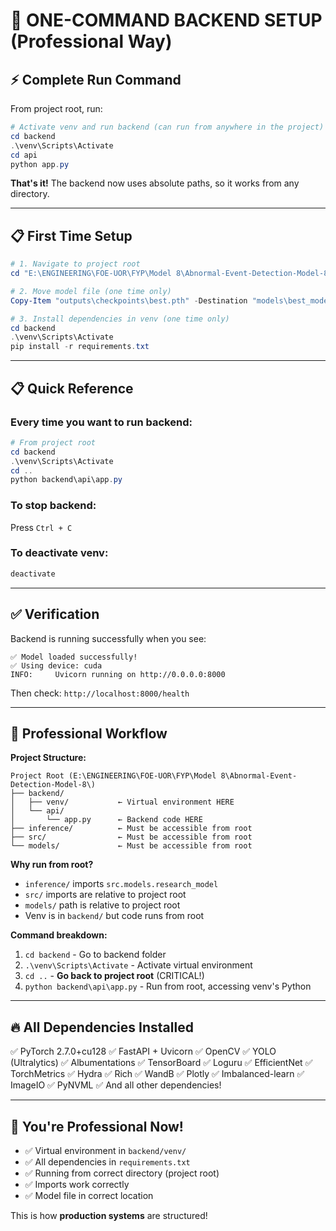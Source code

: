 # 🚀 ONE-COMMAND BACKEND SETUP (Professional Way)

## ⚡ **Complete Run Command**

From project root, run:

```powershell
# Activate venv and run backend (can run from anywhere in the project)
cd backend
.\venv\Scripts\Activate
cd api
python app.py
```

**That's it!** The backend now uses absolute paths, so it works from any directory.

---

## 📋 **First Time Setup**

```powershell
# 1. Navigate to project root
cd "E:\ENGINEERING\FOE-UOR\FYP\Model 8\Abnormal-Event-Detection-Model-8"

# 2. Move model file (one time only)
Copy-Item "outputs\checkpoints\best.pth" -Destination "models\best_model.pth" -Force

# 3. Install dependencies in venv (one time only)
cd backend
.\venv\Scripts\Activate
pip install -r requirements.txt
```

---

## 📋 **Quick Reference**

### **Every time you want to run backend:**

```powershell
# From project root
cd backend
.\venv\Scripts\Activate
cd ..
python backend\api\app.py
```

### **To stop backend:**

Press `Ctrl + C`

### **To deactivate venv:**

```powershell
deactivate
```

---

## ✅ **Verification**

Backend is running successfully when you see:

```
✅ Model loaded successfully!
✅ Using device: cuda
INFO:     Uvicorn running on http://0.0.0.0:8000
```

Then check: `http://localhost:8000/health`

---

## 🎯 **Professional Workflow**

**Project Structure:**

```
Project Root (E:\ENGINEERING\FOE-UOR\FYP\Model 8\Abnormal-Event-Detection-Model-8\)
├── backend/
│   ├── venv/           ← Virtual environment HERE
│   └── api/
│       └── app.py      ← Backend code HERE
├── inference/          ← Must be accessible from root
├── src/                ← Must be accessible from root
└── models/             ← Must be accessible from root
```

**Why run from root?**

- `inference/` imports `src.models.research_model`
- `src/` imports are relative to project root
- `models/` path is relative to project root
- Venv is in `backend/` but code runs from root

**Command breakdown:**

1. `cd backend` - Go to backend folder
2. `.\venv\Scripts\Activate` - Activate virtual environment
3. `cd ..` - **Go back to project root** (CRITICAL!)
4. `python backend\api\app.py` - Run from root, accessing venv's Python

---

## 🔥 **All Dependencies Installed**

✅ PyTorch 2.7.0+cu128
✅ FastAPI + Uvicorn
✅ OpenCV
✅ YOLO (Ultralytics)
✅ Albumentations
✅ TensorBoard
✅ Loguru
✅ EfficientNet
✅ TorchMetrics
✅ Hydra
✅ Rich
✅ WandB
✅ Plotly
✅ Imbalanced-learn
✅ ImageIO
✅ PyNVML
✅ And all other dependencies!

---

## 🎉 **You're Professional Now!**

- ✅ Virtual environment in `backend/venv/`
- ✅ All dependencies in `requirements.txt`
- ✅ Running from correct directory (project root)
- ✅ Imports work correctly
- ✅ Model file in correct location

This is how **production systems** are structured!
